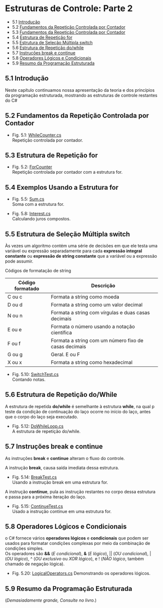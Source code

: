 # Estruturas de Controle: Parte 2

- 5.1 [Introdução](#51-introdução)
- 5.2 [Fundamentos da Repetição Controlada por Contador](#51-introdução)
- 5.3 [Fundamentos da Repetição Controlada por Contador](#52-fundamentos-da-repetição-controlada-por-contador)
- 5.4 [Estrutura de Repetição for](#54-exemplos-usando-a-estrutura-for)
- 5.5 [Estrutura de Seleção Múltipla switch](#55-estrutura-de-seleção-múltipla-switch)
- 5.6 [Estrutura de Repetição do/while](#56-estrutura-de-repetição-dowhile)
- 5.7 [Instruções break e continue](#57-instruções-break-e-continue)
- 5.8 [Operadores Lógicos e Condicionais](#58-operadores-lógicos-e-condicionais)
- 5.9 [Resumo da Programação Estruturada](#59-resumo-da-programação-estruturada)

## 5.1 Introdução

Neste capítulo continuamos nossa apresentação da teoria e dos princípios da programação estruturada, mostrando as estruturas de controle restantes do C#

## 5.2 Fundamentos da Repetição Controlada por Contador

- Fig. 5.1: [WhileCounter.cs](./Fig-5.01%20-%20WhileCounter.cs)\
Repetição controlada por contador.

## 5.3 Estrutura de Repetição for

- Fig. 5.2: [ForCounter](./Fig-5.02%20-%20ForCounter.cs)\
Repetição controlada por contador com a estrutura for.

## 5.4 Exemplos Usando a Estrutura for

- Fig. 5.5: [Sum.cs](./Fig-5.05%20-%20Sum.cs)\
Soma com a estrutura for.

- Fig. 5.8: [Interest.cs](Fig-5.08%20-%20Intesrest.cs)\
Calculando juros compostos.

## 5.5 Estrutura de Seleção Múltipla switch

Às vezes um algoritmo contém uma série de decisões em que ele testa uma
variável ou expressão separadamente para cada **expressão integral constante**
ou **expressão de string constante** que a variável ou a expressão pode assumir.

Códigos de formatação de string

| Código formatado | Descrição                                             |
| ---------------- | ----------------------------------------------------- |
| C ou c           | Formata a string como moeda                           |
| D ou d           | Formata a string como um valor decimal                |
| N ou n           | Formata a string com vírgulas e duas casas decimais   |
| E ou e           | Formata o número usando a notação científica          |
| F ou f           | Formata a string com um número fixo de casas decimais |
| G ou g           | Geral. E ou F                                         |
| X ou x           | Formata a string como hexadecimal                     |

- Fig. 5.10: [SwitchTest.cs](./Fig-5.10%20-%20SwitchTest.cs)\
Contando notas.

## 5.6 Estrutura de Repetição do/While

A estrutura de repetida **do/while** é semelhante à estrutura **while**,
na qual p teste da condição de continuação do laço ocorre no início do laço,
antes que o corpo do laço seja executado.

- Fig. 5.12: [DoWhileLoop.cs](./Fig-5.12%20-%20DoWhileLoop.cs)\
A estrutura de repetição do/while.

## 5.7 Instruções break e continue

As instruções **break** e **continue** alteram o fluxo do controle.

A instrução **break**, causa saída imediata dessa estrutura.

- Fig. 5.14: [BreakTest.cs](./Fig-5.14%20-%20BreakTest.cs)\
Usando a instrução break em uma estrutura for.

A instrução **continue**, pula as instrução restantes no corpo dessa estrutura e passa para a próxima iteração do laço.

- Fig. 5.15: [ContinueTest.cs](./Fig-5.15%20-%20ContinueTest.cs)\
Usado a instrução continue em uma estrutura for.

## 5.8 Operadores Lógicos e Condicionais

o C# fornece vários **operadores lógicos** e **condicionais** que podem ser usados para formatar condições complexas por meio da combinação de condições simples.\
Os operadores são **&&** (*E condicional*), **&** (*E lógico*), || (*OU condicional*), | (*OU lógico*), ^ (*OU exclusivo* ou *XOR lógico*), e ! (*NÃO lógico*, também chamado de negação lógica).

- Fig. 5.20: [LogicalOperators.cs](./Fig-5.20%20-%20LogicalOperators.cs)
Demonstrando os operadores lógicos.

## 5.9 Resumo da Programação Estruturada

(*Demasiadamente grande, Consulte no livro.*)
